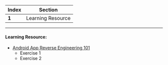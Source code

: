 Index | Section
---   | ---
**1** | Learning Resource

---

#### Learning Resource:

  * [Android App Reverse Engineering 101](https://www.ragingrock.com/AndroidAppRE/)
    * Exercise 1
    * Exercise 2
